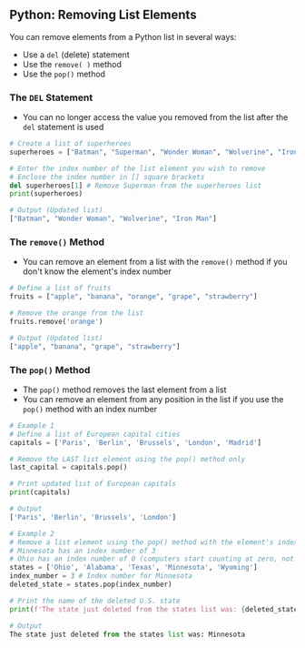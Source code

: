 ## Python: Removing List Elements

You can remove elements from a Python list in several ways:

- Use a `del` (delete) statement
- Use the `remove( )` method
- Use the `pop()` method

### The `DEL` Statement

- You can no longer access the value you removed from the list after the `del` statement is used

```python
# Create a list of superheroes
superheroes = ["Batman", "Superman", "Wonder Woman", "Wolverine", "Iron Man"]

# Enter the index number of the list element you wish to remove
# Enclose the index number in [] square brackets
del superheroes[1] # Remove Superman from the superheroes list
print(superheroes)

# Output (Updated list)
["Batman", "Wonder Woman", "Wolverine", "Iron Man"]
```

### The `remove()` Method
- You can remove an element from a list with the `remove()` method if you don't know the element's index number
```python
# Define a list of fruits
fruits = ["apple", "banana", "orange", "grape", "strawberry"]

# Remove the orange from the list
fruits.remove('orange')

# Output (Updated list)
["apple", "banana", "grape", "strawberry"]
```

### The `pop()` Method
- The `pop()` method removes the last element from a list
- You can remove an element from any position in the list if you use the `pop()` method with 
an index number

```python
# Example 1
# Define a list of European capital cities
capitals = ['Paris', 'Berlin', 'Brussels', 'London', 'Madrid']

# Remove the LAST list element using the pop() method only
last_capital = capitals.pop()

# Print updated list of European capitals
print(capitals)

# Output
['Paris', 'Berlin', 'Brussels', 'London']

# Example 2
# Remove a list element using the pop() method with the element's index number
# Minnesota has an index number of 3
# Ohio has an index number of 0 (computers start counting at zero, not one)
states = ['Ohio', 'Alabama', 'Texas', 'Minnesota', 'Wyoming']
index_number = 3 # Index number for Minnesota
deleted_state = states.pop(index_number)

# Print the name of the deleted U.S. state
print(f'The state just deleted from the states list was: {deleted_state}')

# Output
The state just deleted from the states list was: Minnesota
```